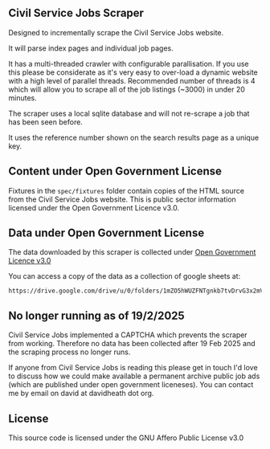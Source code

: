 ## Civil Service Jobs Scraper

Designed to incrementally scrape the Civil Service Jobs website.

It will parse index pages and individual job pages.

It has a multi-threaded crawler with configurable parallisation. If you use
this please be considerate as it's very easy to over-load a dynamic website
with a high level of parallel threads. Recommended number of threads is 4
which will allow you to scrape all of the job listings (~3000) in under 20
minutes.

The scraper uses a local sqlite database and will not re-scrape a job that has
been seen before.

It uses the reference number shown on the search results page as a unique
key. 

## Content under Open Government License

Fixtures in the `spec/fixtures` folder contain copies of the HTML source from
the Civil Service Jobs website. This is public sector information licensed
under the Open Government Licence v3.0.

## Data under Open Government License

The data downloaded by this scraper is collected under [Open Government Licence v3.0](https://www.nationalarchives.gov.uk/doc/open-government-licence/version/3/)

You can access a copy of the data as a collection of google sheets at:

```
https://drive.google.com/drive/u/0/folders/1mZO5hWUZFNTgnkb7tvDrvG3x2mVOxCeU
```

## No longer running as of 19/2/2025

Civil Service Jobs implemented a CAPTCHA which prevents the scraper from working. Therefore no data has been collected after 19 Feb 2025 and the scraping process no longer runs.

If anyone from Civil Service Jobs is reading this please get in touch I'd love to discuss how we could make available a permanent archive public job ads
(which are published under open government liceneses). You can contact me by email on david at davidheath dot org. 

## License

This source code is licensed under the GNU Affero Public License v3.0
